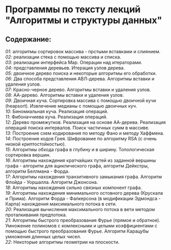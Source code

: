 <h1>Программы по тексту лекций "Алгоритмы и структуры данных"</h1>
<h2>Содержание:</h2>

<i>01</i>: алгоритмы сортировок массива - прстыми вставками и слиянием.<br/>
<i>02</i>: реализации стека с помощью массива и списка.<br/>
<i>03</i>: реализации интерфейса Map. Операции над итераторами.<br/>
<i>04</i>: представления деревьев. Итерация узлов дерева.<br/>
<i>05</i>: двоичное дерево поиска и некоторые алгоритмы его обработки.<br/>
<i>06</i>: Два способа представления АВЛ-дерева. Алгоритмы вставки и удаления узлов.<br/>
<i>07</i>: Красно-черное дерево. Алгоритмы вставки и удаления узлов.<br/>
<i>08</i>: АА-дерево. Алгоритмы вставки и удаления узлов.<br/>
<i>09</i>: Двоичная куча. Сортировка массива с помощью двоичной кучи (heapsort). Извлечение медианы с помощью двоичных куч.<br/>
<i>10</i>: Биномиальная куча. Реализация операций.<br/>
<i>11</i>: Фибоначчиева куча. Реализация операций.<br/>
<i>12</i>: Дерево промежутков. Реализация на основе АА-дерева. Реализация операций поиска интервалов. Поиск частичных сумм в массиве.<br/>
<i>13</i>: Построение схем кодирования по методу Фано и методу Хаффмена.<br/>
<i>14</i>: Построение кодов Грея. Шифрование по алгоритму RSA (с очень низкой криптостойкостью).<br/>
<i>15</i>: Алгоритмы обхода графа в глубину и в ширину. Топологическая сортировка вершин.<br/>
<i>16</i>: Алгоритмы нахождения кратчайших путей из заданной вершины графа - алгоритм для ациклического графа, алгоритм Дейкстры, алгоритм Беллмана - Форда.<br/>
<i>17</i>: Алгоритмы нахождения транзитивного замыкания графа. Алгоритм Флойда - Уоршалла. Алгоритм Джонсона.<br/>
<i>18</i>: Алгоритмы нахождения сильно связных компонент графа.<br/>
<i>19</i>: Алгоритмы нахождения минимального остовного дерева (Крускала и Прима). Алгоритм Форда - Фалкерсона (в модификации Эдмондса - Карпа) нахождения максимального потока в сети.<br/>
<i>20</i>: Реализация вычисления максимального потока в вети методом проталкивания предпотока.<br/>
<i>21</i>: Алгоритмы быстрого преобразования Фурье (прямое и обратное). Умножение полиномов с комлексными и целыми коэффициентами с помощью быстрого преобразования Фурье. Алгоритм Карацубы умножения длинных целых чисел.<br/>
<i>22</i>: Некоторые алгоритмы геометрии на плоскости.

